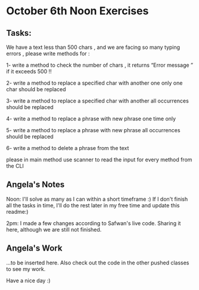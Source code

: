 # October 6th Noon Exercises

## Tasks:

We have a text less than 500 chars , and we are facing so many typing errors , please write methods for :

1- write a method to check the number of chars , it returns “Error message ” if it exceeds 500 !!

2- write a method to replace a specified char with another one only one char should be replaced

3- write a method to replace a specified char with another all occurrences should be replaced

4- write a method to replace a phrase with new phrase one time only

5-  write a method to replace a phrase with new phrase  all occurrences should be replaced

6- write a method to delete a phrase from the text

please in main method use scanner to read the input for every method  from the CLI 

## Angela's Notes

Noon: I'll solve as many as I can within a short timeframe :) 
If I don't finish all the tasks in time, I'll do the rest later in my free time and update this readme:)

2pm: I made a few changes according to Safwan's live code. Sharing it here, although we are still not finished.

## Angela's Work

...to be inserted here.
Also check out the code in the other pushed classes to see my work.

Have a nice day :)